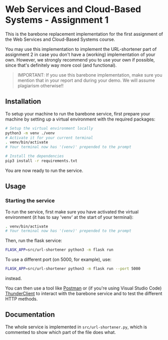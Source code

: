 # Web Services and Cloud-Based Systems - Assignment 1
This is the barebone replacement implementation for the first assignment of the Web Services and Cloud-Based Systems course.

You may use this implementation to implement the URL-shortener part of assignment 2 in case you don't have a (working) implementation of your own. However, we strongly recommend you to use your own if possible, since that's definitely way more cool (and functional).

> IMPORTANT: If you use this barebone implementation, make sure you mention that in your report and during your demo. We will assume plagiarism otherwise!!


## Installation
To setup your machine to run the barebone service, first prepare your machine by setting up a virtual environment with the required packages:
```bash
# Setup the virtual environment locally
python3 -m venv ./venv
# Activate it for your current terminal
. venv/bin/activate
# Your terminal now has '(venv)' prepended to the prompt

# Install the dependencies
pip3 install -r requirements.txt
```

You are now ready to run the service.


## Usage
### Starting the service
To run the service, first make sure you have activated the virtual environment (it has to say 'venv' at the start of your terminal):
```bash
. venv/bin/activate
# Your terminal now has '(venv)' prepended to the prompt
```

Then, run the flask service:
```bash
FLASK_APP=src/url-shortener python3 -m flask run
```
To use a different port (on 5000, for example), use:
```bash
FLASK_APP=src/url-shortener python3 -m flask run --port 5000
```
instead.

You can then use a tool like [Postman](https://www.postman.com/) or (if you're using Visual Studio Code) [ThunderClient](https://www.thunderclient.com/) to interact with the barebone service and to test the different HTTP methods.


## Documentation
The whole service is implemented in `src/url-shortener.py`, which is commented to show which part of the file does what.
